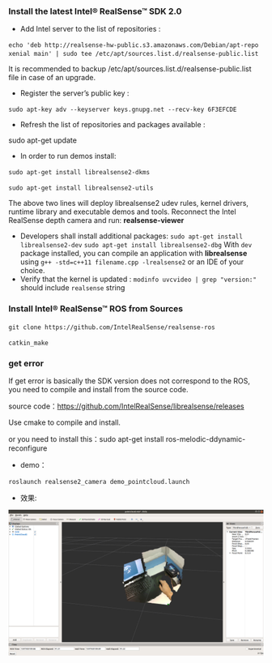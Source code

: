 ### Install the latest Intel® RealSense™ SDK 2.0

* Add Intel server to the list of repositories :

`echo 'deb http://realsense-hw-public.s3.amazonaws.com/Debian/apt-repo xenial main' | sudo tee /etc/apt/sources.list.d/realsense-public.list`

It is recommended to backup /etc/apt/sources.list.d/realsense-public.list file in case of an upgrade.
* Register the server’s public key :

`sudo apt-key adv --keyserver keys.gnupg.net --recv-key 6F3EFCDE`

* Refresh the list of repositories and packages available :

sudo apt-get update

* In order to run demos install:

`sudo apt-get install librealsense2-dkms`

`sudo apt-get install librealsense2-utils`

The above two lines will deploy librealsense2 udev rules, kernel drivers, runtime library and executable demos and tools. Reconnect the Intel RealSense depth camera and run: **realsense-viewer**

- Developers shall install additional packages:
  `sudo apt-get install librealsense2-dev`
  `sudo apt-get install librealsense2-dbg`
  With `dev` package installed, you can compile an application with **librealsense** using `g++ -std=c++11 filename.cpp -lrealsense2` or an IDE of your choice.
- Verify that the kernel is updated :
  `modinfo uvcvideo | grep "version:"` should include `realsense` string

### Install Intel® RealSense™ ROS from Sources
`git clone https://github.com/IntelRealSense/realsense-ros`

`catkin_make`

### get error

If get error is basically the SDK version does not correspond to the ROS, you need to compile and install from the source code.

source code：https://github.com/IntelRealSense/librealsense/releases

Use cmake to compile and install.

or you need to install this：sudo apt-get install ros-melodic-ddynamic-reconfigure

* demo：

`roslaunch realsense2_camera demo_pointcloud.launch `

* 效果:

![](./img/Screenshot-20200820184153-1837x1053.png)
